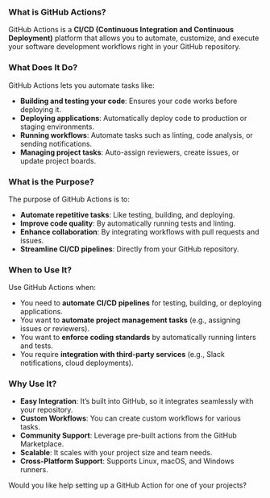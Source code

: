 ### What is GitHub Actions?

GitHub Actions is a **CI/CD (Continuous Integration and Continuous Deployment)** platform that allows you to automate, customize, and execute your software development workflows right in your GitHub repository.

### What Does It Do?

GitHub Actions lets you automate tasks like:

-   **Building and testing your code**: Ensures your code works before deploying it.
-   **Deploying applications**: Automatically deploy code to production or staging environments.
-   **Running workflows**: Automate tasks such as linting, code analysis, or sending notifications.
-   **Managing project tasks**: Auto-assign reviewers, create issues, or update project boards.

### What is the Purpose?

The purpose of GitHub Actions is to:

-   **Automate repetitive tasks**: Like testing, building, and deploying.
-   **Improve code quality**: By automatically running tests and linting.
-   **Enhance collaboration**: By integrating workflows with pull requests and issues.
-   **Streamline CI/CD pipelines**: Directly from your GitHub repository.

### When to Use It?

Use GitHub Actions when:

-   You need to **automate CI/CD pipelines** for testing, building, or deploying applications.
-   You want to **automate project management tasks** (e.g., assigning issues or reviewers).
-   You want to **enforce coding standards** by automatically running linters and tests.
-   You require **integration with third-party services** (e.g., Slack notifications, cloud deployments).

### Why Use It?

-   **Easy Integration**: It’s built into GitHub, so it integrates seamlessly with your repository.
-   **Custom Workflows**: You can create custom workflows for various tasks.
-   **Community Support**: Leverage pre-built actions from the GitHub Marketplace.
-   **Scalable**: It scales with your project size and team needs.
-   **Cross-Platform Support**: Supports Linux, macOS, and Windows runners.

Would you like help setting up a GitHub Action for one of your projects?
